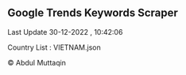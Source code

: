 

## Google Trends Keywords Scraper 
 
Last Update 30-12-2022 , 10:42:06

Country List :
VIETNAM.json



© Abdul Muttaqin 
